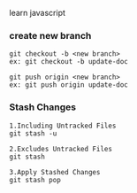 learn javascript

### create new branch
```
git checkout -b <new branch>
ex: git checkout -b update-doc

git push origin <new branch>
ex: git push origin update-doc

```

### Stash Changes 
````
1.Including Untracked Files
git stash -u

2.Excludes Untracked Files
git stash 

3.Apply Stashed Changes
git stash pop

````